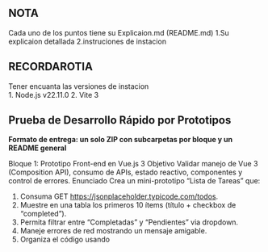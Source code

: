 ## NOTA 
Cada uno de los puntos tiene su Explicaion.md  (README.md)
    1.Su explicaion detallada 
    2.instruciones de instacion 
    
## RECORDAROTIA
Tener encuanta las versiones de instacion     
    1. Node.js v22.11.0
    2. Vite 3


## Prueba de Desarrollo Rápido por Prototipos

**Formato de entrega: un solo ZIP con subcarpetas por bloque y un README general**

Bloque 1: Prototipo Front-end en Vue.js 3
Objetivo
Validar manejo de Vue 3 (Composition API), consumo de APIs, estado reactivo,
componentes y control de errores.
Enunciado
Crea un mini-prototipo “Lista de Tareas” que:
1. Consuma GET https://jsonplaceholder.typicode.com/todos.
2. Muestre en una tabla los primeros 10 ítems (título + checkbox de “completed”).
3. Permita filtrar entre “Completadas” y “Pendientes” via dropdown.
4. Maneje errores de red mostrando un mensaje amigable.
5. Organiza el código usando <script setup>, un componente <TaskTable> y
Composition API.

Entrega
● Ruta a una url donde se vea el prototipo funcionando
● El código en zip y README con pasos de instalación y ejecución (npm install /
npm run dev).

Bloque 2: Soporte Técnico (Vue 3 + Firebase)
Objetivo
Evaluar capacidad de diagnóstico y resolución de incidencias reales, y la habilidad de
comunicar soluciones al cliente.
Enunciado
Tienes estos 3 tickets de usuario:
1. Auth: al hacer login obtienen Error [auth/user-not-found].
2. Firestore: la lista de documentos nunca carga (spinner infinito) sin errores en
consola.
3. Storage: la subida de archivos falla con FirebaseError:
[storage/invalid-argument].

Para cada ticket:
● Describe tu proceso de diagnóstico (qué logs o herramientas usarías).
● Proporciona la solución (fragmentos de código o ajustes de configuración).
● Redacta el mensaje al usuario explicando la causa y el arreglo, sin jerga innecesaria.

Entrega
Documento .docx con las 3 resoluciones y las 3 comunicaciones finales.

Bloque 3: Documentación y Buenas Prácticas
Objetivo
Medir la habilidad de sintetizar requisitos, organizar el trabajo y registrar decisiones para el
equipo.
Enunciado
A partir del prototipo de Vue (Bloque 1):
1. Redacta 3 historias de usuario (formato “Como <rol>..., quiero... para...”), con
criterios de aceptación (Gherkin opcional).
2. Dibuja un diagrama ligero de flujo de usuario para la función de filtrado. (puede
ser ASCII o boceto en enlace).
3. Genera 1 Architecture Decision Record (ADR) donde expliques por qué elegiste
Vue 3 y JSONPlaceholder para el prototipo.

Entrega
Un sólo documento Markdown que incluya historias, diagrama y ADR.

Bloque 4: SQL (MariaDB) y NoSQL (Firestore)
Objetivo
Comprobar diseño y consultas en bases de datos relacionales y NoSQL.
Parte A – MariaDB
● Diseña un esquema con tablas usuarios(id, nombre, email) y tareas(id,
titulo, estado, usuario_id).
● Escribe un script SQL que:
1. Inserte 3 usuarios y 5 tareas.
2. Liste cada usuario con el número de tareas estado='pendiente'.
3. Marque como completada todas las tareas de un usuario por su id.

Parte B – Firestore
● Define la estructura de colección users/{uid}/tasks/{taskId}.
● En un archivo JS/TS con la SDK de Firebase:
1. Consulta todas las tareas donde completed == false, ordenadas por
dueDate.
2. Establece un listener en tiempo real para esa misma ruta.

Entrega
● Archivo schema.sql con DDL + DML.
● Archivo queries.js con los dos fragmentos de código de Firestore y breve nota
sobre índices necesarios.
